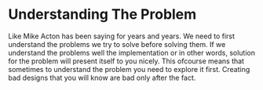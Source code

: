 
# Understanding The Problem  

Like Mike Acton has been saying for years and years. We need to first understand the problems we try to solve before solving them. If we understand the problems well the implementation or in other words, solution for the problem will present itself to you nicely. This ofcourse means that sometimes to understand the problem you need to explore it first. Creating bad designs that you will know are bad only after the fact. 

